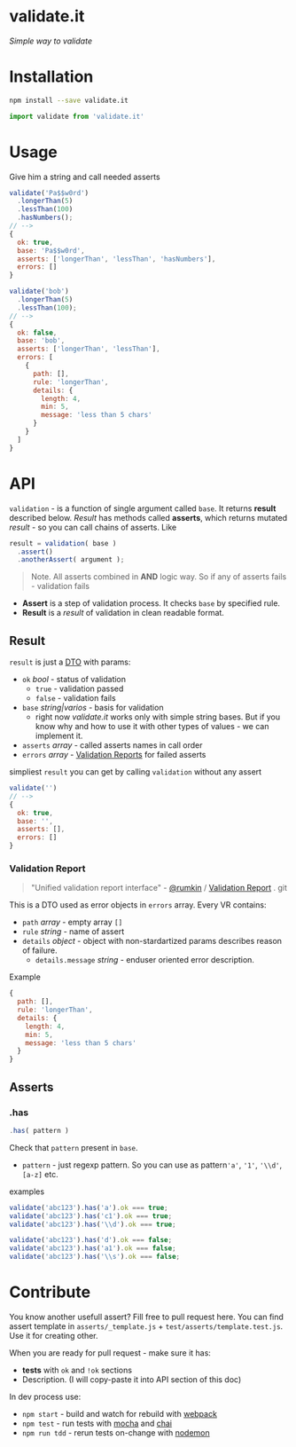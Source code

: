 validate.it
====

*Simple way to validate*

# Installation
```bash
npm install --save validate.it
```
```js
import validate from 'validate.it'
```

# Usage
Give him a string and call needed asserts
```js
validate('Pa$$w0rd')
  .longerThan(5)
  .lessThan(100)
  .hasNumbers();
// -->
{
  ok: true,
  base: 'Pa$$w0rd',
  asserts: ['longerThan', 'lessThan', 'hasNumbers'],
  errors: []
}
```

```js
validate('bob')
  .longerThan(5)
  .lessThan(100);
// -->
{
  ok: false,
  base: 'bob',
  asserts: ['longerThan', 'lessThan'],
  errors: [
    {
      path: [],
      rule: 'longerThan',
      details: {
        length: 4,
        min: 5,
        message: 'less than 5 chars'
      }
    }
  ]
}
```

# API

`validation` - is a function of single argument called `base`. It returns **result** described below. *Result* has methods called **asserts**, which returns mutated *result* - so you can call chains of asserts. Like
```js
result = validation( base )
  .assert()
  .anotherAssert( argument );
```
> Note. All asserts combined in **AND** logic way. So if any of asserts fails - validation fails

* **Assert** is a step of validation process. It checks `base` by specified rule.
* **Result** is a *result* of validation in clean readable format.

## Result
`result` is just a [DTO](https://en.wikipedia.org/wiki/Data_transfer_object) with params:
* `ok` *bool* - status of validation
  * `true` - validation passed
  * `false` - validation fails
* `base` *string|varios* - basis for validation
  * right now *validate.it* works only with simple string bases. But if you know why and how to use it with other types of values - we can implement it.
* `asserts` *array* - called asserts names in call order
* `errors` *array* - [Validation Reports](#validation-report) for failed asserts

simpliest `result` you can get by calling `validation` without any assert
```js
validate('')
// -->
{
  ok: true,
  base: '',
  asserts: [],
  errors: []
}
```
### Validation Report
> "Unified validation report interface" - [@rumkin](https://github.com/rumkin) / [Validation Report](https://github.com/rumkin/validation-report) . git

This is a DTO used as error objects in `errors` array. Every VR contains:
* `path` *array* - empty array `[]`
* `rule` *string* - name of assert
* `details` *object* - object with non-stardartized params describes reason of failure.
  * `details.message` *string* - enduser oriented error description.

Example
```js
{
  path: [],
  rule: 'longerThan',
  details: {
    length: 4,
    min: 5,
    message: 'less than 5 chars'
  }
}
```

## Asserts

### .has
```js
.has( pattern )
```
Check that `pattern` present in `base`.
* `pattern` - just regexp pattern. So you can use as pattern`'a'`, `'1'`, `'\\d'`, `[a-z]` etc.

examples
```js
validate('abc123').has('a').ok === true;
validate('abc123').has('c1').ok === true;
validate('abc123').has('\\d').ok === true;

validate('abc123').has('d').ok === false;
validate('abc123').has('a1').ok === false;
validate('abc123').has('\\s').ok === false;
```

# Contribute
You know another usefull assert? Fill free to pull request here.
You can find assert template in `asserts/_template.js` + `test/asserts/template.test.js`. Use it for creating other.

When you are ready for pull request - make sure it has:
* **tests** with `ok` and `!ok` sections
* Description. (I will copy-paste it into API section of this doc)

In dev process use:
* `npm start` - build and watch for rebuild with [webpack](https://webpack.js.org)
* `npm test` - run tests with [mocha](https://mochajs.org/) and [chai](http://chaijs.com)
* `npm run tdd` - rerun tests on-change with [nodemon](https://nodemon.io)
